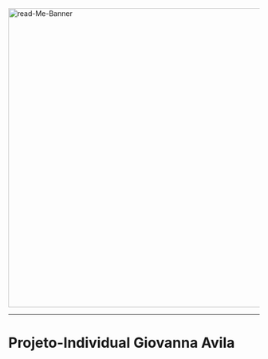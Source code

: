 <img src="https://i.ibb.co/fSkYcw4/read-Me-Banner.gif" alt="read-Me-Banner" width="600px">
<hr>

# Projeto-Individual Giovanna Avila
